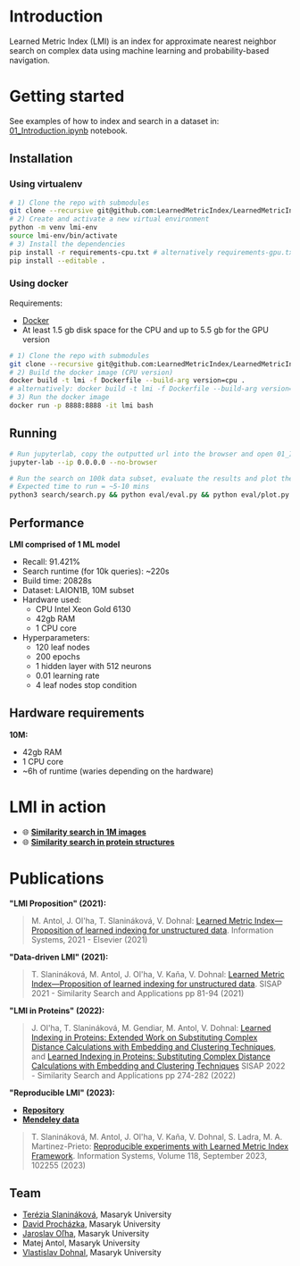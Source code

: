 # Introduction

Learned Metric Index (LMI) is an index for approximate nearest neighbor search on complex data using machine learning and probability-based navigation. 


# Getting started

See examples of how to index and search in a dataset in: [01_Introduction.ipynb](01_Introduction.ipynb) notebook.

## Installation

### Using virtualenv
```bash
# 1) Clone the repo with submodules 
git clone --recursive git@github.com:LearnedMetricIndex/LearnedMetricIndex.git
# 2) Create and activate a new virtual environment
python -m venv lmi-env
source lmi-env/bin/activate
# 3) Install the dependencies
pip install -r requirements-cpu.txt # alternatively requirements-gpu.txt
pip install --editable .
```

### Using docker

Requirements:
- [Docker](https://docs.docker.com/get-docker/)
- At least 1.5 gb disk space for the CPU and up to 5.5 gb for the GPU version

```bash
# 1) Clone the repo with submodules 
git clone --recursive git@github.com:LearnedMetricIndex/LearnedMetricIndex.git
# 2) Build the docker image (CPU version)
docker build -t lmi -f Dockerfile --build-arg version=cpu .
# alternatively: docker build -t lmi -f Dockerfile --build-arg version=gpu .
# 3) Run the docker image
docker run -p 8888:8888 -it lmi bash
```

## Running

```bash
# Run jupyterlab, copy the outputted url into the browser and open 01_Introduction.ipynb
jupyter-lab --ip 0.0.0.0 --no-browser

# Run the search on 100k data subset, evaluate the results and plot them.
# Expected time to run = ~5-10 mins
python3 search/search.py && python eval/eval.py && python eval/plot.py res.csv
```

## Performance

**LMI comprised of 1 ML model**
- Recall: 91.421%
- Search runtime (for 10k queries): ~220s
- Build time: 20828s
- Dataset: LAION1B, 10M subset
- Hardware used:
    - CPU Intel Xeon Gold 6130
    - 42gb RAM
    - 1 CPU core
- Hyperparameters:
    - 120 leaf nodes
    - 200 epochs
    - 1 hidden layer with 512 neurons
    - 0.01 learning rate
    - 4 leaf nodes stop condition

## Hardware requirements

**10M:**
- 42gb RAM
- 1 CPU core
- ~6h of runtime (waries depending on the hardware)

# LMI in action
- 🌐 [**Similarity search in 1M images**](https://web.lmi.dyn.cloud.e-infra.cz/images)
- 🌐 [**Similarity search in protein structures**](https://staging.proteins.dyn.cloud.e-infra.cz/protein-search)

# Publications

**"LMI Proposition" (2021):**
> M. Antol, J. Ol'ha, T. Slanináková, V. Dohnal: [Learned Metric Index—Proposition of learned indexing for unstructured data](https://www.sciencedirect.com/science/article/pii/S0306437921000326?casa_token=EvG8iaWkqQUAAAAA:xgfbutrsNGcBXnTN-U4MQ65hgmPE3fAyzwqtijzGC-JRrkO1IYNmcN3A8yMsSOT3CCoHpqVtMA). Information Systems, 2021 - Elsevier (2021)

**"Data-driven LMI" (2021):**
> T. Slanináková, M. Antol, J. Ol'ha, V. Kaňa, V. Dohnal: [Learned Metric Index—Proposition of learned indexing for unstructured data](https://link.springer.com/chapter/10.1007/978-3-030-89657-7_7). SISAP 2021 - Similarity Search and Applications pp 81-94 (2021)

**"LMI in Proteins" (2022):**
> J. Ol'ha, T. Slanináková, M. Gendiar, M. Antol, V. Dohnal: [Learned Indexing in Proteins: Extended Work on Substituting Complex Distance Calculations with Embedding and Clustering Techniques](https://arxiv.org/abs/2208.08910), and [Learned Indexing in Proteins: Substituting Complex Distance Calculations with Embedding and Clustering Techniques](https://link.springer.com/chapter/10.1007/978-3-031-17849-8_22) SISAP 2022 - Similarity Search and Applications pp 274-282 (2022)

**"Reproducible LMI" (2023):**
- [**Repository**](https://github.com/TerkaSlan/LMIF)
- [**Mendeley data**](https://data.mendeley.com/datasets/8wp73zxr47/12)
> T. Slanináková, M. Antol, J. Ol'ha, V. Kaňa, V. Dohnal, S. Ladra, M. A. Martinez-Prieto: [Reproducible experiments with Learned Metric Index Framework](https://www.sciencedirect.com/science/article/pii/S0306437923000911). Information Systems, Volume 118, September 2023, 102255 (2023)


## Team
- [Terézia Slanináková](https://github.com/TerkaSlan), Masaryk University
- [David Procházka](https://github.com/ProchazkaDavid), Masaryk University
- [Jaroslav Oľha](https://github.com/JaroOlha), Masaryk University
- Matej Antol, Masaryk University
- [Vlastislav Dohnal](https://github.com/dohnal), Masaryk University
